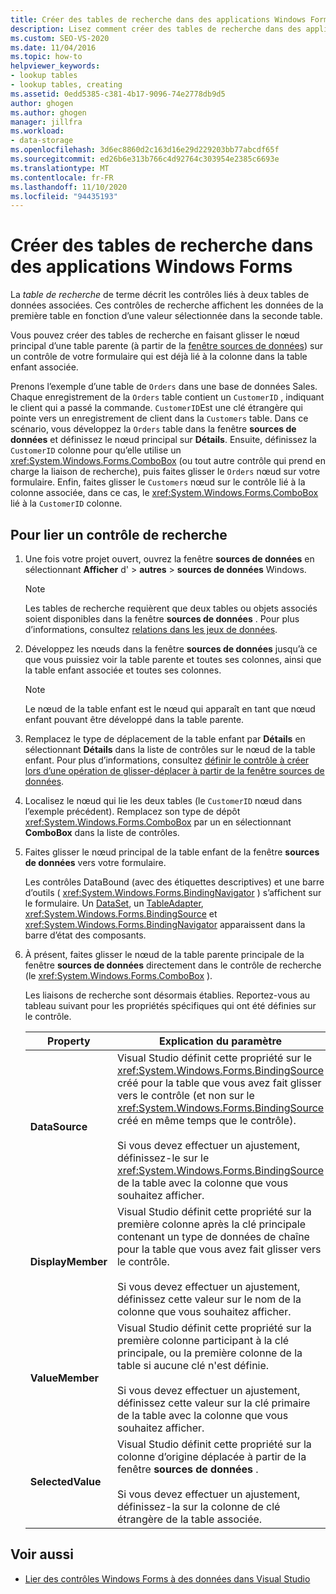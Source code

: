 ```yaml
---
title: Créer des tables de recherche dans des applications Windows Forms
description: Lisez comment créer des tables de recherche dans des applications Windows Forms. Une table de recherche décrit les contrôles liés à deux tables de données associées.
ms.custom: SEO-VS-2020
ms.date: 11/04/2016
ms.topic: how-to
helpviewer_keywords:
- lookup tables
- lookup tables, creating
ms.assetid: 0edd5385-c381-4b17-9096-74e2778db9d5
author: ghogen
ms.author: ghogen
manager: jillfra
ms.workload:
- data-storage
ms.openlocfilehash: 3d6ec8860d2c163d16e29d229203bb77abcdf65f
ms.sourcegitcommit: ed26b6e313b766c4d92764c303954e2385c6693e
ms.translationtype: MT
ms.contentlocale: fr-FR
ms.lasthandoff: 11/10/2020
ms.locfileid: "94435193"
---
```

# <a name="create-lookup-tables-in-windows-forms-applications"></a>Créer des tables de recherche dans des applications Windows Forms

La *table de recherche* de terme décrit les contrôles liés à deux tables de données associées. Ces contrôles de recherche affichent les données de la première table en fonction d’une valeur sélectionnée dans la seconde table.

Vous pouvez créer des tables de recherche en faisant glisser le nœud principal d’une table parente (à partir de la [fenêtre sources de données](add-new-data-sources.md#data-sources-window)) sur un contrôle de votre formulaire qui est déjà lié à la colonne dans la table enfant associée.

Prenons l’exemple d’une table de `Orders` dans une base de données Sales. Chaque enregistrement de la `Orders` table contient un `CustomerID` , indiquant le client qui a passé la commande. `CustomerID`Est une clé étrangère qui pointe vers un enregistrement de client dans la `Customers` table. Dans ce scénario, vous développez la `Orders` table dans la fenêtre **sources de données** et définissez le nœud principal sur **Détails**. Ensuite, définissez la `CustomerID` colonne pour qu’elle utilise un <xref:System.Windows.Forms.ComboBox> (ou tout autre contrôle qui prend en charge la liaison de recherche), puis faites glisser le `Orders` nœud sur votre formulaire. Enfin, faites glisser le `Customers` nœud sur le contrôle lié à la colonne associée, dans ce cas, le <xref:System.Windows.Forms.ComboBox> lié à la `CustomerID` colonne.

## <a name="to-databind-a-lookup-control"></a>Pour lier un contrôle de recherche

1. Une fois votre projet ouvert, ouvrez la fenêtre **sources de données** en sélectionnant **Afficher** d'  >  **autres**  >  **sources de données** Windows.

    > [!NOTE]
    > Les tables de recherche requièrent que deux tables ou objets associés soient disponibles dans la fenêtre **sources de données** . Pour plus d’informations, consultez [relations dans les jeux de données](relationships-in-datasets.md).

2. Développez les nœuds dans la fenêtre **sources de données** jusqu’à ce que vous puissiez voir la table parente et toutes ses colonnes, ainsi que la table enfant associée et toutes ses colonnes.

    > [!NOTE]
    > Le nœud de la table enfant est le nœud qui apparaît en tant que nœud enfant pouvant être développé dans la table parente.

3. Remplacez le type de déplacement de la table enfant par **Détails** en sélectionnant **Détails** dans la liste de contrôles sur le nœud de la table enfant. Pour plus d’informations, consultez [définir le contrôle à créer lors d’une opération de glisser-déplacer à partir de la fenêtre sources de données](../data-tools/set-the-control-to-be-created-when-dragging-from-the-data-sources-window.md).

4. Localisez le nœud qui lie les deux tables (le `CustomerID` nœud dans l’exemple précédent). Remplacez son type de dépôt <xref:System.Windows.Forms.ComboBox> par un en sélectionnant **ComboBox** dans la liste de contrôles.

5. Faites glisser le nœud principal de la table enfant de la fenêtre **sources de données** vers votre formulaire.

     Les contrôles DataBound (avec des étiquettes descriptives) et une barre d’outils ( <xref:System.Windows.Forms.BindingNavigator> ) s’affichent sur le formulaire. Un [DataSet](../data-tools/dataset-tools-in-visual-studio.md), un [TableAdapter](../data-tools/create-and-configure-tableadapters.md), <xref:System.Windows.Forms.BindingSource> et <xref:System.Windows.Forms.BindingNavigator> apparaissent dans la barre d’état des composants.

6. À présent, faites glisser le nœud de la table parente principale de la fenêtre **sources de données** directement dans le contrôle de recherche (le <xref:System.Windows.Forms.ComboBox> ).

     Les liaisons de recherche sont désormais établies. Reportez-vous au tableau suivant pour les propriétés spécifiques qui ont été définies sur le contrôle.

    |Property|Explication du paramètre|
    |--------------| - |
    |**DataSource**|Visual Studio définit cette propriété sur le <xref:System.Windows.Forms.BindingSource> créé pour la table que vous avez fait glisser vers le contrôle (et non sur le <xref:System.Windows.Forms.BindingSource> créé en même temps que le contrôle).<br /><br /> Si vous devez effectuer un ajustement, définissez-le sur le <xref:System.Windows.Forms.BindingSource> de la table avec la colonne que vous souhaitez afficher.|
    |**DisplayMember**|Visual Studio définit cette propriété sur la première colonne après la clé principale contenant un type de données de chaîne pour la table que vous avez fait glisser vers le contrôle.<br /><br /> Si vous devez effectuer un ajustement, définissez cette valeur sur le nom de la colonne que vous souhaitez afficher.|
    |**ValueMember**|Visual Studio définit cette propriété sur la première colonne participant à la clé principale, ou la première colonne de la table si aucune clé n'est définie.<br /><br /> Si vous devez effectuer un ajustement, définissez cette valeur sur la clé primaire de la table avec la colonne que vous souhaitez afficher.|
    |**SelectedValue**|Visual Studio définit cette propriété sur la colonne d’origine déplacée à partir de la fenêtre **sources de données** .<br /><br /> Si vous devez effectuer un ajustement, définissez-la sur la colonne de clé étrangère de la table associée.|

## <a name="see-also"></a>Voir aussi

- [Lier des contrôles Windows Forms à des données dans Visual Studio](../data-tools/bind-windows-forms-controls-to-data-in-visual-studio.md)
